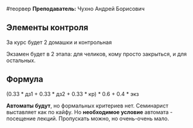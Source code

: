 #теорвер 
**Преподаватель:** Чухно Андрей Борисович

## Элементы контроля
За курс будет 2 домашки и контрольная

Экзамен будет в 2 этапа: для челиков, кому просто закрыться, и для остальных.

## Формула
(0.33 * дз1 + 0.33 * дз2 + 0.33 * кр) * 0.6 + 0.4 * экз

**Автоматы будут**, но формальных критериев нет. Семинарист выставляет как по кайфу. Но **необходимое условие** автомата - посещение лекций. Пропускать можно, но очень-очень мало.